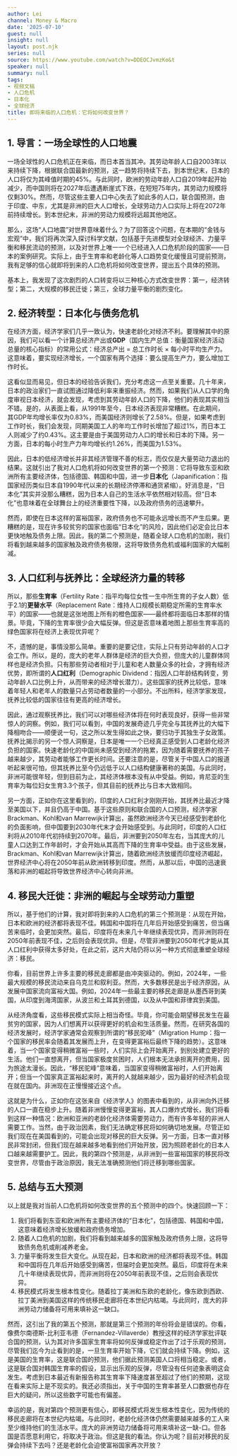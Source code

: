 ```yaml
---
author: Lei
channel: Money & Macro
date: '2025-07-10'
guest: null
insight: null
layout: post.njk
series: null
source: https://www.youtube.com/watch?v=DDEOCJvmzKo&t
speaker: null
summary: null
tags:
- 视频文稿
- 人口危机
- 日本化
- 全球经济
title: 即将来临的人口危机：它将如何改变世界？
---
```


## 1. 导言：一场全球性的人口地震

一场全球性的人口危机正在来临，而日本首当其冲。其劳动年龄人口自2003年以来持续下降，根据联合国最新的预测，这一趋势将持续下去，到本世纪末，日本的人口将仅为其峰值时期的45%。与此同时，欧洲的劳动年龄人口自2019年起开始减少，而中国则将在2027年后遭遇断崖式下跌，在短短75年内，其劳动力规模将仅剩30%。然而，尽管这些主要人口中心失去了如此多的人口，联合国预测，由于印度、中东，尤其是非洲的巨大人口增长，全球劳动力人口实际上将在2072年前持续增长。到本世纪末，非洲的劳动力规模将远超其他地区。

那么，这场“人口地震”对世界意味着什么？为了回答这个问题，在本期的“金钱与宏观”中，我们将再次深入探讨科学文献，包括基于先进模型对全球经济、力量平衡和移民流动的预测，以及对世界上唯一一个已经进入人口危机阶段的国家——日本的案例研究。实际上，由于生育率和老龄化等人口趋势变化缓慢且可提前预测，我有足够的信心就即将到来的人口危机将如何改变世界，提出五个具体的预测。

基本上，我发现了这次剧烈的人口转变将以三种核心方式改变世界：第一，经济转型；第二，大规模的移民迁徙；第三，全球力量平衡的剧烈变化。

## 2. 经济转型：日本化与债务危机

在经济方面，经济学家们几乎一致认为，快速老龄化对经济不利。要理解其中的原因，我们可以看一个计算总经济产出或**GDP**（国内生产总值：衡量国家经济活动总量的核心指标）的常用公式：经济总产出
= 总工作时长 ×
每小时平均生产力。这意味着，要实现经济增长，一个国家有两个选择：要么提高生产力，要么增加工作时长。

这看似显而易见，但日本的经验告诉我们，充分考虑这一点至关重要。几十年来，日本的政治家们一直试图通过降低利率来重振经济。然而，如果我们从人口学的角度审视日本经济，就会发现，考虑到其劳动年龄人口的下降，他们的表现其实相当不错。是的，从表面上看，从1991年至今，日本经济表现非常糟糕。在此期间，其GDP年均增长率仅为0.83%，而美国经济则增长了2.58%。但是，如果考虑到工作时长，我们会发现，同期美国工人的年均工作时长增加了超过1%，而日本工人则减少了约0.43%。这主要是由于美国劳动力人口的增长和日本的下降。另一方面，日本的每小时生产力年均增长约1.26%，而美国为1.53%。

因此，日本的低经济增长并非其经济管理不善的标志，而仅仅是大量劳动力退出的结果。这就引出了我对人口危机将如何改变世界的第一个预测：它将导致东亚和欧洲所有主要经济体，包括德国、韩国和中国，进一步**日本化**（Japanification：指国家经历类似日本自1990年代以来的长期经济停滞和通货紧缩）。好消息是，“日本化”其实并没那么糟糕，因为日本人自己的生活水平依然相对较高。但“日本化”也意味着在全球舞台上的经济重要性下降，以及政府债务的迅速攀升。

然而，即使在日本这样的富裕国家，政府债务也不可能永远增长而不产生后果。更糟糕的是，现在许多较贫穷的国家也面临“日本化”的风险，因此他们必定会比日本更快地触及债务上限。因此，我的第二个预测是，随着全球人口危机的加剧，我们将看到越来越多的国家触及政府债务极限，这将导致债务危机或福利国家的大幅削减。

## 3. 人口红利与抚养比：全球经济力量的转移

所以，那些**生育率**（Fertility
Rate：指平均每位女性一生中所生育的子女人数）低于2.1的**更替水平**（Replacement
Rate：维持人口规模长期稳定所需的生育率水平）的国家——也就是这张地图上所有的橙色国家——最终都将面临日本那样的情景。毕竟，下降的生育率很少会大幅反弹。但这是否意味着地图上那些生育率高的绿色国家将在经济上表现优异呢？

不，遗憾的是，事情没那么简单。重要的是要记住，实际上只有劳动年龄的人口才会工作。所以，是的，庞大的老年人群体是经济的巨大负担，但庞大的儿童群体同样也是经济负担。只有那些劳动者相对于儿童和老人数量众多的社会，才拥有经济优势，即所谓的**人口红利**（Demographic Dividend：指因人口年龄结构转变，劳动年龄人口比例上升，从而带来的经济增长潜力）。这些国家的抚养比较低，意味着年轻人和老年人的数量只占劳动者数量的一小部分。不出所料，经济学家发现，抚养比较低的国家往往有更高的经济增长。

因此，通过观察抚养比，我们可以对哪些经济体将在何时表现良好，获得一些非常惊人的洞察。例如，我们可以看到，中国的发展奇迹几乎完全与其抚养比的大幅下降相吻合——顺便说一句，这之所以发生得如此之快，要归功于其独生子女政策。抚养比揭示的另一个惊人洞察是，日本是唯一一个已经真正感受到人口老龄化经济负担的国家。快速老龄化的中国尚未感受到经济的拖累，因为随着需要抚养的孩子越来越少，其劳动者能够工作更长时间。还要注意的是，尽管关于中国人口的报道听起来很可怕，但其抚养比至今仍远低于以人口结构健康著称的美国。与此同时，非洲可能很年轻，但到目前为止，其经济体根本没有从中受益。例如，肯尼亚的生育率为每位妇女生育3.3个孩子，但其目前的抚养比与日本大致相同。

另一方面，正如你在这里看到的，印度的人口红利才刚刚开始，其抚养比最近才降至美国以下，并且仍高于中国。基于这些原则和联合国的人口预测，经济学家Brackman、Kohl和van
Marrewijk计算出，虽然欧洲经济今天已经感受到老龄化的负面影响，但中国要到2030年代末才会开始感受到。与此同时，印度的人口红利将从2010年代初持续到2070年。最后，非洲要到2050年左右，当其庞大的儿童人口达到工作年龄时，才会开始从其高而下降的生育率中受益。由于这些发展，Brackman、Kohl和van
Marrewijk计算出，随着欧洲经济放缓而印度经济崛起，世界经济中心将在2050年前从欧洲转移到印度。然而，从那以后，中国的迅速衰落和非洲的崛起将导致世界经济中心转向非洲。

## 4. 移民大迁徙：非洲的崛起与全球劳动力重塑

所以，基于他们的计算，我对即将到来的人口危机的第三个预测是：从现在开始，日本和欧洲的经济都将表现不佳。韩国和中国将在几年后开始感受到痛苦，但当痛苦来临时，会更加突然。最后，印度将在未来几十年继续表现优异，而非洲则将在2050年前表现不佳，之后则会表现优异。但是，尽管非洲要到2050年代才能从其人口红利中获得太多好处，在此之前，这片大陆仍将以另一种方式彻底重塑全球经济：移民。

你看，目前世界上许多主要的移民走廊都是由冲突驱动的。例如，2024年，一些最大规模的移民流动来自乌克兰和叙利亚。然而，大多数移民是出于经济原因，从发展中国家流向富裕大国。例如，2024年一些最主要的移民走廊是从墨西哥到美国，从印度到海湾国家，从波兰和土耳其到德国，以及从中国和菲律宾到美国。

从经济角度看，这些移民模式实际上相当奇怪。毕竟，你可能会期望移民发生在最贫穷的国家，因为人们想离开以获得更好的机会和生活质量。然而，在研究各国的经济发展时，经济学家通常会观察到所谓的“移民驼峰”（Migration
Hump：指一个国家的移民率会随着其发展而上升，在变得更富裕后最终下降的趋势）。这意味着，当一个国家变得稍微富裕一些时，人们实际上会开始离开，到别处建立更好的生活。他们一直想离开，但当国家极度贫困时，人们根本无法承担离开的费用，因为旅途太漫长。因此，“移民驼峰”意味着，当国家变得稍微富裕时，人们开始离开；但当一个国家真正富裕起来时，离开的人就越来越少，因为最好的经济机会现在就在国内。非洲现在正慢慢接近这个点。

这就是为什么，正如你在这张来自《经济学人》的图表中看到的，从非洲向外迁移的人口一直在稳步上升。随着非洲慢慢变得更富裕，其人口爆炸式增长，我们将看到这样一种情况：欧洲和亚洲的老龄化经济体需要劳动力，而有许多年轻的非洲人需要工作。当然，由于政治因素，我们无法确定移民将如何确切地发展。尽管正如我们现在在美国看到的，可能会出现对移民的巨大反弹。另一方面，日本一直对移民非常封闭，但我们现在越来越多地看到他们开始开放，因为照顾老龄化的日本人口越来越需要护工。因此，我的第四个预测是，从非洲到一些富裕国家的移民将改变世界，尽管由于政治原因，我无法准确预测他们将迁移到哪些国家。

## 5. 总结与五大预测

以上就是我对当前人口危机将如何改变世界的五个预测中的四个。快速回顾一下：

1.  我们将看到东亚和欧洲所有主要经济体的“日本化”，包括德国、韩国和中国，这意味着经济增长放缓和政府债务增加。
2.  随着人口危机的加剧，我们将看到越来越多的国家触及政府债务上限，这将导致债务危机或削减养老金。
3.  力量平衡将发生巨大变化。从现在起，日本和欧洲的经济都将表现不佳。韩国和中国将在几年后开始感受到痛苦，但届时会更加突然。最后，印度将在未来几十年继续表现优异，而非洲则将在2050年前表现不佳，之后则会表现优异。
4.  移民模式将发生根本性变化。随着拉丁美洲和东欧的老龄化，像东欧到西欧、拉丁美洲到美国这样的传统移民走廊将在本世纪内枯竭。与此同时，庞大的非洲劳动力储备将可用来填补这一缺口。

然而，这引出了我的第五个预测，那就是第三个预测的年份将会是错误的。你看，像费尔南德斯-比利亚韦德（Fernandez-Villaverde）教授这样的经济学家批评联合国的预测，认为其对许多国家生育率将如何反弹或稳定作出了过于乐观的预测，尽管我们迄今为止看到的是，一旦生育率开始下降，它们就会持续下降。例如，这是美国的生育率，这是联合国的预测，他们据此预测美国人口将相当稳定。或者，这是联合国对韩国生育率的假设，显示出乐观的反弹，尽管没有任何迹象表明这会发生。考虑到日本最近有新报告称其生育率下降速度甚至超过了他们的预期，这现在看来实际上是不现实的。我还必须指出，关于中国的生育率甚至人口数据也存在巨大的疑问，所以这些数字可能也有偏差。

幸运的是，我对第四个预测更有信心，即移民模式将发生根本性变化，因为传统的移民走廊将在本世纪内枯竭。与此同时，老龄化经济体仍然需要越来越多的工人来至少维持他们的生活水平。庞大的非洲劳动力储备将可用来填补这一缺-口。但各国是否愿意利用它，将取决于政治。但这是我的看法。你认为呢？目前对移民的反弹会持续下去吗？还是老龄化会迫使富裕国家再次开放？
